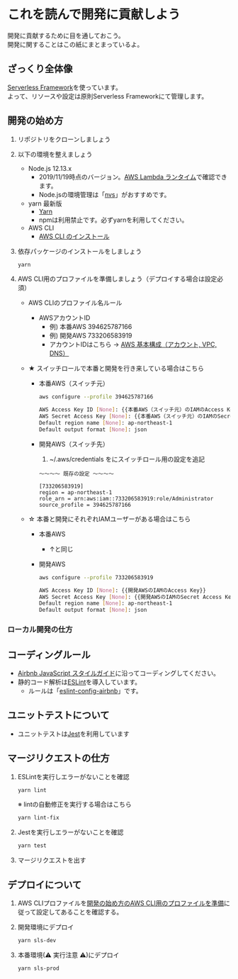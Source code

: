 # これを読んで開発に貢献しよう

開発に貢献するために目を通しておこう。  
開発に関することはこの紙にまとまっているよ。  

## ざっくり全体像

[Serverless Framework](https://serverless.com/)を使っています。  
よって、リソースや設定は原則Serverless Frameworkにて管理します。

## 開発の始め方

1. リポジトリをクローンしましょう

1. 以下の環境を整えましょう

    - Node.js 12.13.x
      - 2019/11/19時点のバージョン。[AWS Lambda ランタイム](https://docs.aws.amazon.com/lambda/latest/dg/lambda-runtimes.html)で確認できます。
      - Node.jsの環境管理は「[nvs](https://github.com/jasongin/nvs/blob/master/README.md)」がおすすめです。
    - yarn 最新版
      - [Yarn](https://yarnpkg.com/en/docs/install)
      - npmは利用禁止です。必ずyarnを利用してください。
    - AWS CLI
      - [AWS CLI のインストール](https://docs.aws.amazon.com/ja_jp/cli/latest/userguide/cli-chap-install.html)

1. 依存パッケージのインストールをしましょう

    ```bash
    yarn
    ```

1. AWS CLI用のプロファイルを準備しましょう（デプロイする場合は設定必須）

    - AWS CLIのプロファイル名ルール
      - AWSアカウントID
        - 例) 本番AWS 394625787166
        - 例) 開発AWS 733206583919
        - アカウントIDはこちら → [AWS 基本構成（アカウント, VPC, DNS）](https://docs.google.com/presentation/d/15Pk2vCQzSbgLJqXM8lA-6wHXPQg3LqgCNCN2ufIbPDk/preview?slide=id.g6437c175ee_0_10)

    - ★ スイッチロールで本番と開発を行き来している場合はこちら

        - 本番AWS（スイッチ元）

            ```bash
            aws configure --profile 394625787166

            AWS Access Key ID [None]: {{本番AWS（スイッチ元）のIAMのAccess Key}}
            AWS Secret Access Key [None]: {{本番AWS（スイッチ元）のIAMのSecret Access Key}}
            Default region name [None]: ap-northeast-1
            Default output format [None]: json
            ```

        - 開発AWS（スイッチ先）

            1. ~/.aws/credentials をにスイッチロール用の設定を追記

            ```~/.aws/credentials
            ～～～～ 既存の設定 ～～～～

            [733206583919]
            region = ap-northeast-1
            role_arn = arn:aws:iam::733206583919:role/Administrator
            source_profile = 394625787166
            ```

    - ☆ 本番と開発にそれぞれIAMユーザーがある場合はこちら

        - 本番AWS
          - ↑と同じ

        - 開発AWS

            ```bash
            aws configure --profile 733206583919

            AWS Access Key ID [None]: {{開発AWSのIAMのAccess Key}}
            AWS Secret Access Key [None]: {{開発AWSのIAMのSecret Access Key}}
            Default region name [None]: ap-northeast-1
            Default output format [None]: json
            ```

### ローカル開発の仕方

## コーディングルール

- [Airbnb JavaScript スタイルガイド](https://mitsuruog.github.io/javascript-style-guide/)に沿ってコーディングしてください。
- 静的コード解析は[ESLint](https://eslint.org/)を導入しています。
  - ルールは「[eslint-config-airbnb](https://github.com/airbnb/javascript/tree/master/packages/eslint-config-airbnb)」です。

## ユニットテストについて

- ユニットテストは[Jest](https://jestjs.io/ja/)を利用しています

## マージリクエストの仕方

1. ESLintを実行しエラーがないことを確認

    ```bash
    yarn lint
    ```

    ※ lintの自動修正を実行する場合はこちら

    ```bash
    yarn lint-fix
    ```

1. Jestを実行しエラーがないことを確認

    ```bash
    yarn test
    ```

1. マージリクエストを出す

## デプロイについて

1. AWS CLIプロファイルを[開発の始め方のAWS CLI用のプロファイルを準備](##-開発の始め方)に従って設定してあることを確認する。

1. 開発環境にデプロイ

    ```bash
    yarn sls-dev
    ```

1. 本番環境(⚠ 実行注意 ⚠)にデプロイ

    ```bash
    yarn sls-prod
    ```

